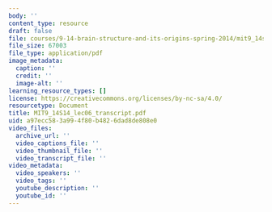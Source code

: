 ```yaml
---
body: ''
content_type: resource
draft: false
file: courses/9-14-brain-structure-and-its-origins-spring-2014/mit9_14s14_lec06_transcript.pdf
file_size: 67003
file_type: application/pdf
image_metadata:
  caption: ''
  credit: ''
  image-alt: ''
learning_resource_types: []
license: https://creativecommons.org/licenses/by-nc-sa/4.0/
resourcetype: Document
title: MIT9_14S14_lec06_transcript.pdf
uid: a97ecc58-3a99-4f80-b482-6dad8de808e0
video_files:
  archive_url: ''
  video_captions_file: ''
  video_thumbnail_file: ''
  video_transcript_file: ''
video_metadata:
  video_speakers: ''
  video_tags: ''
  youtube_description: ''
  youtube_id: ''
---
```

